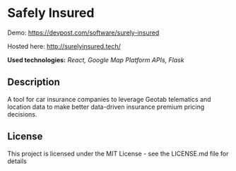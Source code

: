 # Safely Insured

Demo: https://devpost.com/software/surely-insured

Hosted here: http://surelyinsured.tech/

**Used technologies:** *React, Google Map Platform APIs, Flask*

## Description

A tool for car insurance companies to leverage Geotab telematics and location data to make better data-driven insurance premium pricing decisions.

## License

This project is licensed under the MIT License - see the LICENSE.md file for details